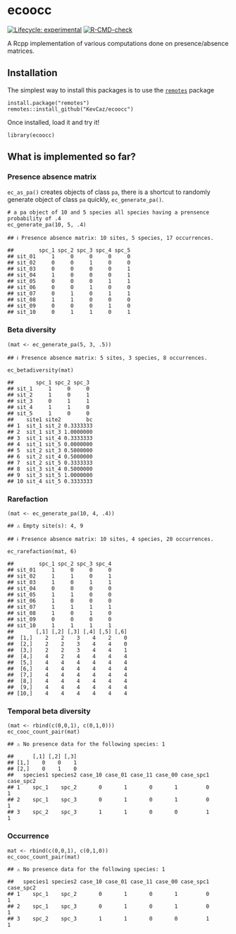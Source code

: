 ecoocc
======

[![Lifecycle:
experimental](https://img.shields.io/badge/lifecycle-experimental-orange.svg)](https://www.tidyverse.org/lifecycle/#experimental)
[![R-CMD-check](https://github.com/KevCaz/ecoocc/actions/workflows/R-CMD-check.yaml/badge.svg)](https://github.com/KevCaz/ecoocc/actions/workflows/R-CMD-check.yaml)

A Rcpp implementation of various computations done on presence/absence
matrices.

Installation
------------

The simplest way to install this packages is to use the
[`remotes`](https://CRAN.R-project.org/package=remotes) package

    install.package("remotes")
    remotes::install_github("KevCaz/ecoocc")

Once installed, load it and try it!

    library(ecoocc)

What is implemented so far?
---------------------------

### Presence absence matrix

`ec_as_pa()` creates objects of class `pa`, there is a shortcut to
randomly generate object of class `pa` quickly, `ec_generate_pa()`.

    # a pa object of 10 and 5 species all species having a prensence probability of .4
    ec_generate_pa(10, 5, .4)

    ## ℹ Presence absence matrix: 10 sites, 5 species, 17 occurrences.

    ##        spc_1 spc_2 spc_3 spc_4 spc_5
    ## sit_01     1     0     0     0     0
    ## sit_02     0     0     1     0     0
    ## sit_03     0     0     0     0     1
    ## sit_04     1     0     0     0     1
    ## sit_05     0     0     0     1     1
    ## sit_06     0     0     1     0     0
    ## sit_07     0     1     0     1     1
    ## sit_08     1     1     0     0     0
    ## sit_09     0     0     0     1     0
    ## sit_10     0     1     1     0     1

### Beta diversity

    (mat <- ec_generate_pa(5, 3, .5))

    ## ℹ Presence absence matrix: 5 sites, 3 species, 8 occurrences.

    ec_betadiversity(mat)

    ##       spc_1 spc_2 spc_3
    ## sit_1     1     0     0
    ## sit_2     1     0     1
    ## sit_3     0     1     1
    ## sit_4     1     1     0
    ## sit_5     1     0     0
    ##    site1 site2        bc
    ## 1  sit_1 sit_2 0.3333333
    ## 2  sit_1 sit_3 1.0000000
    ## 3  sit_1 sit_4 0.3333333
    ## 4  sit_1 sit_5 0.0000000
    ## 5  sit_2 sit_3 0.5000000
    ## 6  sit_2 sit_4 0.5000000
    ## 7  sit_2 sit_5 0.3333333
    ## 8  sit_3 sit_4 0.5000000
    ## 9  sit_3 sit_5 1.0000000
    ## 10 sit_4 sit_5 0.3333333

### Rarefaction

    (mat <- ec_generate_pa(10, 4, .4))

    ## ⚠ Empty site(s): 4, 9

    ## ℹ Presence absence matrix: 10 sites, 4 species, 20 occurrences.

    ec_rarefaction(mat, 6)

    ##        spc_1 spc_2 spc_3 spc_4
    ## sit_01     1     0     0     0
    ## sit_02     1     1     0     1
    ## sit_03     1     0     1     1
    ## sit_04     0     0     0     0
    ## sit_05     1     1     0     0
    ## sit_06     1     0     0     0
    ## sit_07     1     1     1     1
    ## sit_08     1     0     1     0
    ## sit_09     0     0     0     0
    ## sit_10     1     1     1     1
    ##       [,1] [,2] [,3] [,4] [,5] [,6]
    ##  [1,]    2    2    3    4    2    0
    ##  [2,]    2    2    3    4    4    0
    ##  [3,]    2    2    3    4    4    1
    ##  [4,]    4    2    4    4    4    4
    ##  [5,]    4    4    4    4    4    4
    ##  [6,]    4    4    4    4    4    4
    ##  [7,]    4    4    4    4    4    4
    ##  [8,]    4    4    4    4    4    4
    ##  [9,]    4    4    4    4    4    4
    ## [10,]    4    4    4    4    4    4

### Temporal beta diversity

    (mat <- rbind(c(0,0,1), c(0,1,0)))
    ec_cooc_count_pair(mat)

    ## ⚠ No presence data for the following species: 1

    ##      [,1] [,2] [,3]
    ## [1,]    0    0    1
    ## [2,]    0    1    0
    ##   species1 species2 case_10 case_01 case_11 case_00 case_spc1 case_spc2
    ## 1    spc_1    spc_2       0       1       0       1         0         1
    ## 2    spc_1    spc_3       0       1       0       1         0         1
    ## 3    spc_2    spc_3       1       1       0       0         1         1

### Occurrence

    mat <- rbind(c(0,0,1), c(0,1,0))
    ec_cooc_count_pair(mat)

    ## ⚠ No presence data for the following species: 1

    ##   species1 species2 case_10 case_01 case_11 case_00 case_spc1 case_spc2
    ## 1    spc_1    spc_2       0       1       0       1         0         1
    ## 2    spc_1    spc_3       0       1       0       1         0         1
    ## 3    spc_2    spc_3       1       1       0       0         1         1

